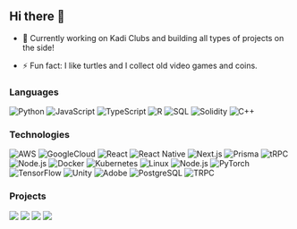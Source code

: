## Hi there 👋

- 🔭 Currently working on Kadi Clubs and building all types of projects on the side!

- ⚡ Fun fact: I like turtles and I collect old video games and coins.


### Languages

![Python](https://img.shields.io/badge/-Python-000?&logo=Python)
![JavaScript](https://img.shields.io/badge/-JavaScript-000?&logo=JavaScript)
![TypeScript](https://img.shields.io/badge/-TypeScript-000?&logo=TypeScript)
![R](https://img.shields.io/badge/-R-000?&logo=R)
![SQL](https://img.shields.io/badge/-SQL-000?&logo=MySQL)
![Solidity](https://img.shields.io/badge/-Solidity-000?&logo=Solidity)
![C++](https://img.shields.io/badge/-c++-000?&logo=c%2B%2B&)

### Technologies

![AWS](https://img.shields.io/badge/-AWS-000?&logo=Amazon-AWS&logoColor=F90)
![GoogleCloud](https://img.shields.io/badge/-GoogleCloud-000?&logo=GoogleCloud)
![React](https://img.shields.io/badge/-React-000?&logo=React)
![React Native](https://img.shields.io/badge/React_Native-000.svg?&logo=react&logoColor=#99999)
![Next.js](https://img.shields.io/badge/-Next.js-000?&logo=Next.js)
![Prisma](https://img.shields.io/badge/-Prisma-000?&logo=Prisma)
![tRPC](https://img.shields.io/badge/-trpc-000?&logo=trpc)
![Node.js](https://img.shields.io/badge/-Node.js-000?&logo=Node.js)
![Docker](https://img.shields.io/badge/-Next.js-000?&logo=Next.js)
![Kubernetes](https://img.shields.io/badge/-Kubernetes-000?&logo=Kubernetes)
![Linux](https://img.shields.io/badge/-Linux-000?&logo=Linux)
![Node.js](https://img.shields.io/badge/-Node.js-000?&logo=node.js)
![PyTorch](https://img.shields.io/badge/-PyTorch-000?&logo=PyTorch)
![TensorFlow](https://img.shields.io/badge/-TensorFlow-000?&logo=TensorFlow)
![Unity](https://img.shields.io/badge/-Unity-000?&logo=Unity)
![Adobe](https://img.shields.io/badge/-Adobe-000?&logo=Adobe)
![PostgreSQL](https://img.shields.io/badge/-PostgreSQL-000?&logo=PostgreSQL)
![TRPC](https://img.shields.io/badge/-trpc-000?&logo=trpc)




### Projects

[![](https://img.shields.io/badge/-💪🏻%20My%20Personal%20Website-000)](https://luis-resume.vercel.app/)
[![](https://img.shields.io/badge/-⛳%20Kadi%20Clubs%20-000)](https://www.kadi.club/)
[![](https://img.shields.io/badge/-🎴%20dbay-000)](https://web.archive.org/web/20190705153954/http://www.dbay.ai/)
[![](https://img.shields.io/badge/-🔥%20Universal%20Graph-000)](https://universal-graph.vercel.app/)





